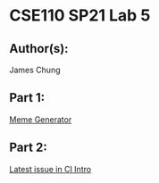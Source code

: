 # CSE110 SP21 Lab 5

## Author(s):
James Chung

## Part 1:

[Meme Generator](https://jchung01.github.io/Lab5-1/)

## Part 2:

[Latest issue in CI Intro](https://github.com/jchung01/github-actions-for-ci/issues/7)
